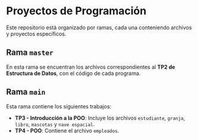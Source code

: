 # Proyectos de Programación

Este repositorio está organizado por ramas, cada una conteniendo archivos y proyectos específicos.

## Rama `master`

En esta rama se encuentran los archivos correspondientes al **TP2 de Estructura de Datos**, con el código de cada programa.

## Rama `main`

Esta rama contiene los siguientes trabajos:

* **TP3 - Introducción a la POO**: Incluye los archivos `estudiante`, `granja`, `libro`, `mascotas` y `nave espacial`.
* **TP4 - POO**: Contiene el archivo `empleados`.
